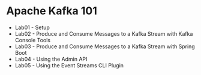 # Apache Kafka 101

* Lab01 - Setup
* Lab02 - Produce and Consume Messages to a Kafka Stream with Kafka Console Tools
* Lab03 - Produce and Consume Messages to a Kafka Stream with Spring Boot
* Lab04 - Using the Admin API
* Lab05 - Using the Event Streams CLI Plugin

